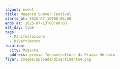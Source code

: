 ```yaml
---
layout: event
title: Magenta Summer Festival
starts_at: 2025-07-10T00:00:00
ends_at: 2025-07-13T00:00:00
all_day: true
tags:
  - Manifestazione
  - Divertimento
location:
  city: Magenta
  address: presso Tensostruttura di Piazza Mercato
flyer: images/uploads/divertimento4.png
---
```

